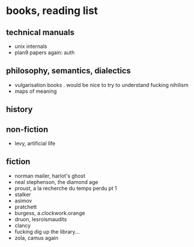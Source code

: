 # books, reading list

## technical manuals
- unix internals
- plan9 papers again: auth

## philosophy, semantics, dialectics
- vulgarisation books
	. would be nice to try to understand fucking nihilism
- maps of meaning

## history

## non-fiction
- levy, artificial life

## fiction
- norman mailer, harlot's ghost
- neal stephenson, the diamond age
- proust, a la recherche du temps perdu pt 1
- stalker
- asimov
- pratchett
- burgess, a.clockwork.orange
- druon, lesroismaudits
- clancy
- fucking dig up the library...
- zola, camus again
